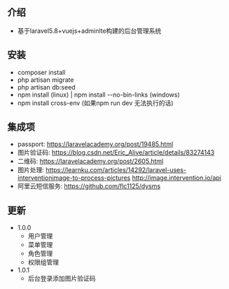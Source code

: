 ## 介绍
- 基于laravel5.8+vuejs+adminlte构建的后台管理系统

## 安装
- composer install
- php artisan migrate
- php artisan db:seed
- npm install (linux) | npm install --no-bin-links (windows)
- npm install cross-env (如果npm run dev 无法执行的话)

## 集成项
- passport: https://laravelacademy.org/post/19485.html
- 图片验证码: https://blog.csdn.net/Eric_Alive/article/details/83274143
- 二维码: https://laravelacademy.org/post/2605.html
- 图片处理: 
	https://learnku.com/articles/14292/laravel-uses-interventionimage-to-process-pictures
	http://image.intervention.io/api
- 阿里云短信服务: https://github.com/flc1125/dysms

## 更新
- 1.0.0
   - 用户管理
   - 菜单管理
   - 角色管理
   - 权限组管理
- 1.0.1
   - 后台登录添加图片验证码
